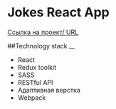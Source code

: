 # Jokes React App
[Ссылка на проект/ URL](https://lowerrider.github.io/Jokes/)

##Technology stack
__

+ React
+ Redux toolkit
+ SASS
+ RESTful API
+ Адаптивная верстка
+ Webpack

